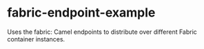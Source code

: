 fabric-endpoint-example
=======================

Uses the fabric: Camel endpoints to distribute over different Fabric container instances.
